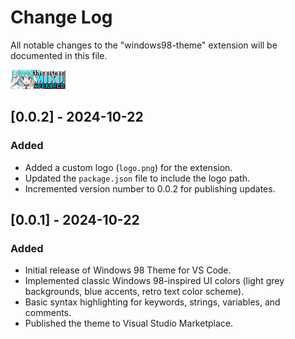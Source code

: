 # Change Log

All notable changes to the "windows98-theme" extension will be documented in this file.

![miku](./images/miku.gif)

## [0.0.2] - 2024-10-22
### Added
- Added a custom logo (`logo.png`) for the extension.
- Updated the `package.json` file to include the logo path.
- Incremented version number to 0.0.2 for publishing updates.

## [0.0.1] - 2024-10-22
### Added
- Initial release of Windows 98 Theme for VS Code.
- Implemented classic Windows 98-inspired UI colors (light grey backgrounds, blue accents, retro text color scheme).
- Basic syntax highlighting for keywords, strings, variables, and comments.
- Published the theme to Visual Studio Marketplace.
